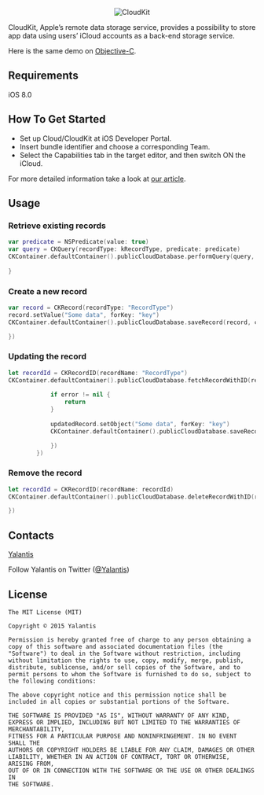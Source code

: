 
<p align="center" >
  <img src="https://github.com/Yalantis/CloudKit-Demo.Swift/blob/master/CloudKit-Swift.png" alt="CloudKit" title="CloudKit">
</p>

CloudKit, Apple’s remote data storage service, provides a possibility to store app data using users’ iCloud accounts as a back-end storage service.

Here is the same demo on [Objective-C](https://github.com/Yalantis/CloudKit-Demo.Objective-C).

## Requirements
iOS 8.0

## How To Get Started

- Set up Cloud/CloudKit at iOS Developer Portal.
- Insert bundle identifier and choose a corresponding Team.
- Select the Capabilities tab in the target editor, and then switch ON the iCloud.

For more detailed information take a look at [our article](http://yalantis.com/blog/work-cloudkit/).

## Usage

### Retrieve existing records
```swift
var predicate = NSPredicate(value: true)
var query = CKQuery(recordType: kRecordType, predicate: predicate)
CKContainer.defaultContainer().publicCloudDatabase.performQuery(query, inZoneWithID: nil) { (records, error) -> Void in
  
}
```
### Create a new record
```swift
var record = CKRecord(recordType: "RecordType")
record.setValue("Some data", forKey: "key")
CKContainer.defaultContainer().publicCloudDatabase.saveRecord(record, completionHandler: { (savedRecord: CKRecord!, error: NSError!) -> Void in

})
```

### Updating the record
```swift
let recordId = CKRecordID(recordName: "RecordType")
CKContainer.defaultContainer().publicCloudDatabase.fetchRecordWithID(recordId, completionHandler: { (updatedRecord: CKRecord!, error: NSError!) -> Void in
            
            if error != nil {
                return
            }
            
            updatedRecord.setObject("Some data", forKey: "key")
            CKContainer.defaultContainer().publicCloudDatabase.saveRecord(updatedRecord, completionHandler: { (savedRecord: CKRecord!, error: NSError!) -> Void in

            })
        })
```
### Remove the record
```swift
let recordId = CKRecordID(recordName: recordId)
CKContainer.defaultContainer().publicCloudDatabase.deleteRecordWithID(recordId, completionHandler: { (deletedRecordId: CKRecordID!, error: NSError!) -> Void in

})
```

## Contacts

[Yalantis](http://yalantis.com)

Follow Yalantis on Twitter ([@Yalantis](https://twitter.com/yalantis))

## License

    The MIT License (MIT)

    Copyright © 2015 Yalantis

    Permission is hereby granted free of charge to any person obtaining a copy of this software and associated documentation files (the "Software") to deal in the Software without restriction, including without limitation the rights to use, copy, modify, merge, publish, distribute, sublicense, and/or sell copies of the Software, and to permit persons to whom the Software is furnished to do so, subject to the following conditions:

    The above copyright notice and this permission notice shall be included in all copies or substantial portions of the Software.

    THE SOFTWARE IS PROVIDED "AS IS", WITHOUT WARRANTY OF ANY KIND, EXPRESS OR IMPLIED, INCLUDING BUT NOT LIMITED TO THE WARRANTIES OF MERCHANTABILITY,
    FITNESS FOR A PARTICULAR PURPOSE AND NONINFRINGEMENT. IN NO EVENT SHALL THE
    AUTHORS OR COPYRIGHT HOLDERS BE LIABLE FOR ANY CLAIM, DAMAGES OR OTHER
    LIABILITY, WHETHER IN AN ACTION OF CONTRACT, TORT OR OTHERWISE, ARISING FROM,
    OUT OF OR IN CONNECTION WITH THE SOFTWARE OR THE USE OR OTHER DEALINGS IN
    THE SOFTWARE.
    
